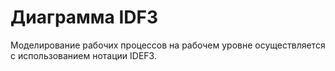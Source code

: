 # Диаграмма IDF3
Моделирование рабочих процессов на рабочем уровне осуществляется с использованием нотации IDEF3.

